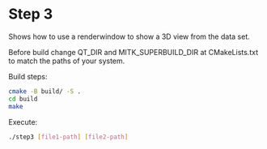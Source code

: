 # Step 3

Shows how to use a renderwindow to show a 3D view from the data set.

Before build change QT_DIR and MITK_SUPERBUILD_DIR at CMakeLists.txt to match the paths of your system.

Build steps:

```bash
cmake -B build/ -S .
cd build
make
```

Execute:

```bash
./step3 [file1-path] [file2-path]
```
